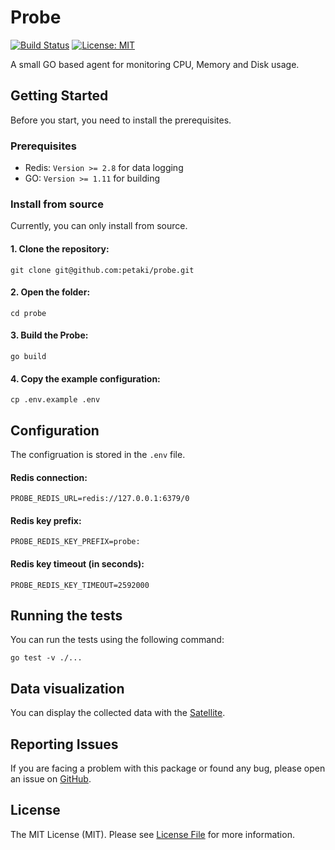 # Probe

[![Build Status](https://github.com/petaki/probe/workflows/tests/badge.svg)](https://github.com/petaki/probe/actions)
[![License: MIT](https://img.shields.io/badge/License-MIT-brightgreen.svg)](LICENSE.md)

A small GO based agent for monitoring CPU, Memory and Disk usage.

## Getting Started

Before you start, you need to install the prerequisites.

### Prerequisites

- Redis: `Version >= 2.8` for data logging
- GO: `Version >= 1.11` for building

### Install from source

Currently, you can only install from source.

#### 1. Clone the repository:

```
git clone git@github.com:petaki/probe.git
```

#### 2. Open the folder:

```
cd probe
```

#### 3. Build the Probe:

```
go build
```

#### 4. Copy the example configuration:

```
cp .env.example .env
```

## Configuration

The configruation is stored in the `.env` file.

#### Redis connection:

```
PROBE_REDIS_URL=redis://127.0.0.1:6379/0
```

#### Redis key prefix:

```
PROBE_REDIS_KEY_PREFIX=probe:
```

#### Redis key timeout (in seconds):

```
PROBE_REDIS_KEY_TIMEOUT=2592000
```

## Running the tests

You can run the tests using the following command:

```
go test -v ./...
```

## Data visualization

You can display the collected data with the [Satellite](https://github.com/petaki/satellite).

## Reporting Issues

If you are facing a problem with this package or found any bug, please open an issue on [GitHub](https://github.com/petaki/probe/issues).


## License

The MIT License (MIT). Please see [License File](LICENSE.md) for more information.
